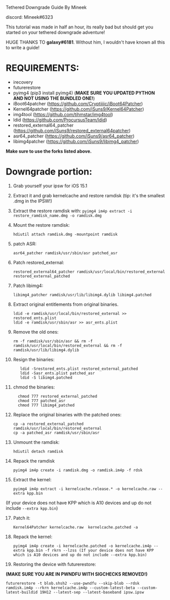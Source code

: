 Tethered Downgrade Guide
By Mineek

discord: Mineek#6323

This tutorial was made in half an hour, its really bad but should get you started on your tethered downgrade adventure!

HUGE THANKS TO **galaxy#6181**. Without him, I wouldn't have known all this to write a guide!

# REQUIREMENTS:
- irecovery
- futurerestore
- pyimg4 (pip3 install pyimg4) (**MAKE SURE YOU UPDATED PYTHON AND NOT USING THE BUNDLED ONE!**)
- iBoot64patcher (https://github.com/Cryptiiiic/iBoot64Patcher)
- Kernel64patcher (https://github.com/iSuns9/Kernel64Patcher)
- img4tool (https://github.com/tihmstar/img4tool)
- ldid (https://github.com/ProcursusTeam/ldid)
- restored_external64_patcher (https://github.com/iSuns9/restored_external64patcher)
- asr64_patcher (https://github.com/iSuns9/asr64_patcher)
- libimg4patcher (https://github.com/iSuns9/libimg4_patcher)

**Make sure to use the forks listed above.**

# Downgrade portion:

1. Grab yourself your ipsw for iOS 15.1
2. Extract it and grab kernelcache and restore ramdisk (tip: it's the smallest .dmg in the IPSW!)
4. Extract the restore ramdisk with: `pyimg4 im4p extract -i restore_ramdisk_name.dmg -o ramdisk.dmg`
5. Mount the restore ramdisk: 


	   hdiutil attach ramdisk.dmg -mountpoint ramdisk


6. patch ASR: 
          
       asr64_patcher ramdisk/usr/sbin/asr patched_asr
        


7. Patch restored_external: 


	   restored_external64_patcher ramdisk/usr/local/bin/restored_external restored_external_patched


9. Patch libimg4: 
          
	  
       libimg4_patcher ramdisk/usr/lib/libimg4.dylib libimg4.patched
          
	  
10. Extract original entitlements from original binaries.
            
        ldid -e ramdisk/usr/local/bin/restored_external >> restored_ents.plist
        ldid -e ramdisk/usr/sbin/asr >> asr_ents.plist
            


11. Remove the old ones: 


        rm -f ramdisk/usr/sbin/asr && rm -f ramdisk/usr/local/bin/restored_external && rm -f ramdisk/usr/lib/libimg4.dylib


12. Resign the binaries: 


	       ldid -Srestored_ents.plist restored_external_patched
	       ldid -Sasr_ents.plist patched_asr
	       ldid -S libimg4.patched


13. chmod the binaries: 


	      chmod 777 restored_external_patched
	      chmod 777 patched_asr
	      chmod 777 libimg4_patched


14. Replace the original binaries with the patched ones: 


		cp -a restored_external_patched ramdisk/usr/local/bin/restored_external
		cp -a patched_asr ramdisk/usr/sbin/asr


14. Unmount the ramdisk: 


		hdiutil detach ramdisk


15. Repack the ramdisk 


		pyimg4 im4p create -i ramdisk.dmg -o ramdisk.im4p -f rdsk


16. Extract the kernel:
	

	    pyimg4 im4p extract -i kernelcache.release.* -o kernelcache.raw --extra kpp.bin 


(If your device does not have KPP which is A10 devices and up do not include `--extra kpp.bin`)

17. Patch it: 


	    Kernel64Patcher kernelcache.raw  kernelcache.patched -a


18. Repack the kernel:


	    pyimg4 im4p create -i kernelcache.patched -o kernelcache.im4p --extra kpp.bin -f rkrn --lzss (If your device does not have KPP which is A10 devices and up do not include --extra kpp.bin)

19. Restoring the device with futurerestore:

**(MAKE SURE YOU ARE IN PWNDFU WITH SIGCHECKS REMOVED!)**


    futurerestore -t blob.shsh2 --use-pwndfu --skip-blob --rdsk ramdisk.im4p --rkrn kernelcache.im4p --custom-latest-beta --custom-latest-buildid 19H12 --latest-sep --latest-baseband ipsw.ipsw
